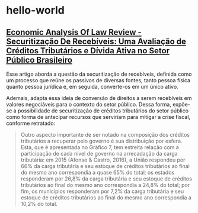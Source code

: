 # hello-world
## [**Economic Analysis Of Law Review - Securitização De Recebíveis: Uma Avaliação de Créditos Tributários e Dívida Ativa no Setor Público Brasileiro**](https://portalrevistas.ucb.br/index.php/EALR/article/view/8344/pdf)

Esse artigo aborda a questão da securitização de recebíveis, definida como um processo que reúne os passivos de diversas fontes, tanto pessoa física quanto pessoa jurídica e, em seguida, converte-os em um único ativo.

Ademais, adapta essa ideia de conversão de direitos a serem recebíveis em valores negociáveis para o contexto do setor público. Dessa forma, expõe-se a possibilidade de securitização de créditos tributários do setor público como forma de antecipar recursos que serviriam para mitigar a crise fiscal, conforme retratado:
> Outro aspecto importante de ser notado na composição dos créditos tributários a recuperar pelo governo é sua distribuição por esfera. Esta, que é apresentada no Gráfico 7, tem estreita relação com a participação de cada nível de governo na arrecadação da carga tributária:
em 2015 (Afonso & Castro, 2016), a União respondeu por 66% da carga tributária e seu estoque de créditos tributários ao final do mesmo ano correspondia a quase 65% do total; os estados responderam por 26,8% da carga tributária e seu estoque de créditos tributários ao final do
mesmo ano correspondia a 24,8% do total; por fim, os municípios responderam por 7,2% da carga tributária e seu estoque de créditos tributários ao final do mesmo ano correspondia a 10,2% do total.

